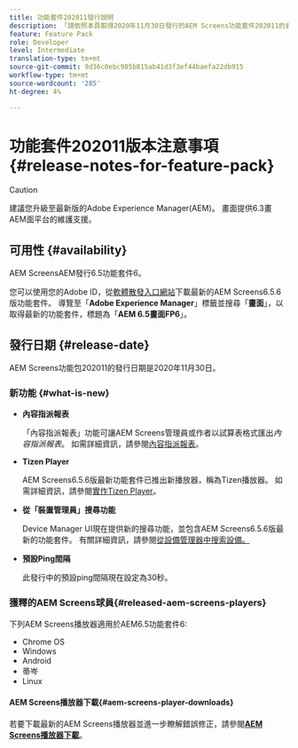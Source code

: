 ```yaml
---
title: 功能套件202011發行說明
description: 「請依照本頁取得2020年11月30日發行的AEM Screens功能套件202011的資訊。」
feature: Feature Pack
role: Developer
level: Intermediate
translation-type: tm+mt
source-git-commit: 9d36c0ebc985b815ab41d3f3ef44baefa22db915
workflow-type: tm+mt
source-wordcount: '285'
ht-degree: 4%

---
```



# 功能套件202011版本注意事項{#release-notes-for-feature-pack}

>[!CAUTION]
>建議您升級至最新版的Adobe Experience Manager(AEM)。 畫面提供6.3畫AEM面平台的維護支援。

## 可用性 {#availability}

AEM ScreensAEM發行6.5功能套件6。

您可以使用您的Adobe ID，從[軟體散發入口網站](https://experience.adobe.com/#/downloads/content/software-distribution/en/aem.html)下載最新的AEM Screens6.5.6版功能套件。 導覽至「**Adobe Experience Manager**」標籤並搜尋「**畫面**」，以取得最新的功能套件，標題為「**AEM 6.5畫面FP6**」。

## 發行日期 {#release-date}

AEM Screens功能包202011的發行日期是2020年11月30日。

### 新功能 {#what-is-new}

* **內容指派報表**

   「內容指派報表」功能可讓AEM Screens管理員或作者以試算表格式匯出&#x200B;*內容指派報表*。
如需詳細資訊，請參閱[內容指派報表](/help/user-guide/content-assignment-report.md)。


* **Tizen Player**

   AEM Screens6.5.6版最新功能套件已推出新播放器，稱為Tizen播放器。
如需詳細資訊，請參閱[實作Tizen Player](/help/user-guide/tizen-player.md)。

* **從「裝置管理員」搜尋功能**

   Device Manager UI現在提供新的搜尋功能，並包含AEM Screens6.5.6版最新的功能套件。
有關詳細資訊，請參閱[從設備管理器中搜索設備。](/help/user-guide/device-registration.md#search-device)

* **預設Ping間隔**

   此發行中的預設ping間隔現在設定為30秒。

### 獲釋的AEM Screens球員{#released-aem-screens-players}

下列AEM Screens播放器適用於AEM6.5功能套件6:

* Chrome OS
* Windows
* Android
* 蒂岑
* Linux

#### AEM Screens播放器下載{#aem-screens-player-downloads}

若要下載最新的AEM Screens播放器並進一步瞭解錯誤修正，請參閱&#x200B;**[AEM Screens播放器下載](https://download.macromedia.com/screens/index.html)**。
